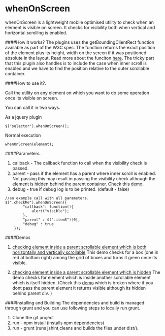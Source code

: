 whenOnScreen
====

whenOnScreen is a lightweight mobile optimised utility to check when an element is visible on screen. It checks for visibility both when vertical and horizontal scrolling is enabled.

####How it works?
The plugins uses the getBoundingClientRect function available as part of the W3C spec. The function returns the exact position of the element plus its height, width on the screen if it was positioned absolute in the layout. Read more about the funciton [here](https://developer.mozilla.org/en-US/docs/Web/API/Element.getBoundingClientRect). The tricky part that this plugin also handles is to include the case when inner scroll is enabled and we have to find the position relative to the outer scrollable container.


####How to use it?.

Call the utility on any element on which you want to do some operation once its visible on screen.

You can call it in two ways.

As a jquery plugin
```
$("selector").whenOnScreen();
```
Normal execution 
```
whenOnScreen(element);
```


####Parameters.
1. callback - The callback function to call when the visibility check is passed.
2. parent - pass if the element has a parent where inner scroll is enabled. Not passing this may result in passing the visibility check although the element is hidden behind the parent container. Check this [demo](http://agaase.github.io/webpages/whenonscreen/demos/demo3.html).
3. debug - true if debug log is to be printed. (default - false)
 
```
//an example call with all parameters.
$(".checkMe").whenOnScreen({
		"callback": function(){
			alert("visible");
		},
		"parent" : $(".itemS")[0],
		"debug" : true
	});
```

####Demos
1. [checking element inside a parent scrollable element which is both horizontally and vertically scrollable](http://agaase.github.io/webpages/whenonscreen/demos/demo1.html)
This demo checks for a box (one in red at bottom right) among the grid of boxes and turns it green once its visible.

2. [checking element inside a parent scrollable element which is hidden](http://agaase.github.io/webpages/whenonscreen/demos/demo2.html) The demo checks for element which is inside another scrollable element which is itself hidden. (Check this [demo](http://agaase.github.io/webpages/whenonscreen/demos/demo3.html) which is broken where if you dont pass the parent element it returns visible although its hidden behind parent div. )

####Installing and Building
 The dependencies and build is managed through grunt and you can use following steps to locally run grunt.
 
1. Clone the git project
2. run - npm install (installs npm dependencies)
3. run - grunt (runs jshint,cleans and builds the files under dist/).
